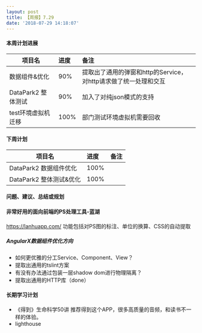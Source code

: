 ```yaml
---
layout: post
title: 【周报】7.29
date: '2018-07-29 14:18:07'
---
```


#### 本周计划进展

| 项目名         | 进度              | 备注  |
| ------------- |:----------------| :---------|
| 数据组件&优化 | 90% | 提取出了通用的弹窗和http的Service，对http请求做了统一处理和交互 |
| DataPark2 整体测试 |  90% | 加入了对纯json模式的支持 |
| test环境虚拟机迁移 |  100% | 部门测试环境虚拟机需要回收 |



#### 下周计划
| 项目名         | 进度              | 备注  |
| ------------- |:----------------| :---------|
| DataPark2 数据组件优化 |  100% |  |
| DataPark2 整体测试&优化 |  100% |  |


#### 问题、建议、总结或规划

#### 非常好用的面向前端的PS处理工具-蓝湖
https://lanhuapp.com/
功能包括对PS图的标注、单位的换算、CSS的自动提取

##### AngularX数据组件优化方向
- 如何更优雅的分工Service、Component、View？
- 提取出通用的tslint方案
- 有没有办法通过包装一层shadow dom进行物理隔离？
- 提取出通用的HTTP库（done）

#### 长期学习计划
- 《得到》生命科学50讲
推荐得到这个APP，很多高质量的音频，和读书不一样的体验。
- lighthouse
